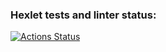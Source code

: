 ### Hexlet tests and linter status:
[![Actions Status](https://github.com/petrishindmitry1997/qa-auto-engineer-javascript-project-87/actions/workflows/hexlet-check.yml/badge.svg)](https://github.com/petrishindmitry1997/qa-auto-engineer-javascript-project-87/actions)